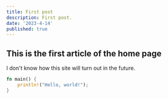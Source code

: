 ```yaml
---
title: First post
description: First post.
date: '2023-4-14'
published: true
---
```


## This is the first article of the home page

I don't know how this site will turn out in the future.

```rust
fn main() {
    println!("Hello, world!");
}
```

